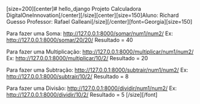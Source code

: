 [size=200][center]# hello_django﻿
Projeto Calculadora DigitalOneInnovation[/center][/size][center][size=150]Aluno: Richard Guesso
Professor: Rafael Galleani[/size][/center][font=Georgia][size=150]

Para fazer uma Soma:
http://127.0.0.1:8000/somar/num1/num2/
Ex: http://127.0.0.1:8000/somar/20/20/
Resultado = 40


Para fazer uma Multiplicação:
http://127.0.0.1:8000/multiplicar/num1/num2/
Ex: http://127.0.0.1:8000/multiplicar/10/2/
Resultado = 20


Para fazer uma Subtração:
http://127.0.0.1:8000/subtrair/num1/num2/
Ex: http://127.0.0.1:8000/subtrair/10/2/
Resultado = 8


Para fazer uma Divisão:
http://127.0.0.1:8000/dividir/num1/num2/
Ex: http://127.0.0.1:8000/dividir/10/2/
Resultado = 5
[/size][/font]
